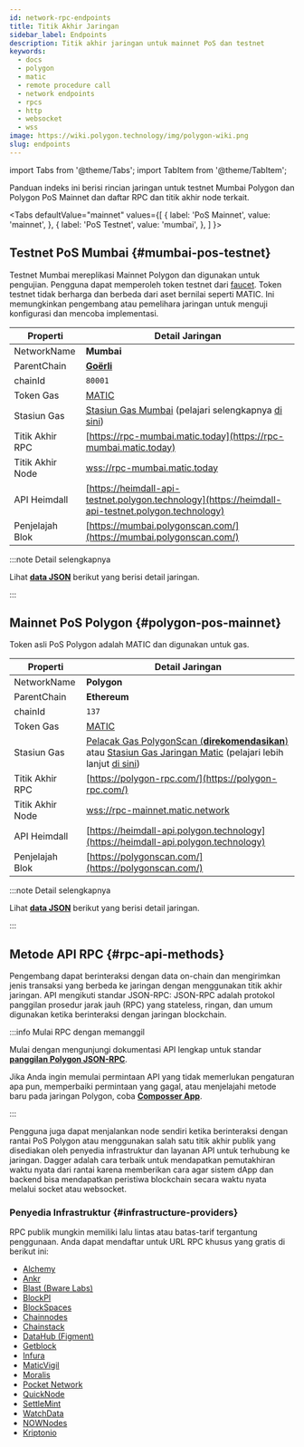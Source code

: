 ```yaml
---
id: network-rpc-endpoints
title: Titik Akhir Jaringan
sidebar_label: Endpoints
description: Titik akhir jaringan untuk mainnet PoS dan testnet
keywords:
  - docs
  - polygon
  - matic
  - remote procedure call
  - network endpoints
  - rpcs
  - http
  - websocket
  - wss
image: https://wiki.polygon.technology/img/polygon-wiki.png
slug: endpoints
---
```

import Tabs from '@theme/Tabs';
import TabItem from '@theme/TabItem';

Panduan indeks ini berisi rincian jaringan untuk testnet Mumbai Polygon dan Polygon PoS Mainnet dan daftar RPC dan titik akhir node terkait.

<Tabs
defaultValue="mainnet"
values={[
{ label: 'PoS Mainnet', value: 'mainnet', },
{ label: 'PoS Testnet', value: 'mumbai', },
]
}>
<TabItem value="mumbai">

## Testnet PoS Mumbai {#mumbai-pos-testnet}

Testnet Mumbai mereplikasi Mainnet Polygon dan digunakan untuk pengujian. Pengguna dapat memperoleh
token testnet dari [faucet](https://faucet.polygon.technology/).
Token testnet tidak berharga dan berbeda dari aset bernilai seperti MATIC.
Ini memungkinkan pengembang atau pemelihara jaringan untuk menguji konfigurasi dan mencoba implementasi.

| Properti | Detail Jaringan |
| ---------------------------------- | ---------------------------------------------------------------- |
| NetworkName | **Mumbai** |
| ParentChain | **[Goërli](https://goerli.net/)** |
| chainId | `80001` |
| Token Gas | [MATIC](gas-token) |
| Stasiun Gas | [Stasiun Gas Mumbai](https://gasstation-mumbai.matic.today/v2) (pelajari selengkapnya [di sini](https://docs.polygon.technology/docs/develop/tools/polygon-gas-station/)) |
| Titik Akhir RPC | [https://rpc-mumbai.matic.today](https://rpc-mumbai.matic.today) |
| Titik Akhir Node | [wss://rpc-mumbai.matic.today](wss://rpc-mumbai.matic.today) |
| API Heimdall | [https://heimdall-api-testnet.polygon.technology](https://heimdall-api-testnet.polygon.technology) |
| Penjelajah Blok | [https://mumbai.polygonscan.com/](https://mumbai.polygonscan.com/) |

:::note Detail selengkapnya

Lihat [**data JSON**](https://static.matic.network/network/testnet/mumbai/index.json) berikut yang berisi
detail jaringan.

:::

</TabItem>
<TabItem value="mainnet">

## Mainnet PoS Polygon {#polygon-pos-mainnet}

Token asli PoS Polygon adalah MATIC dan digunakan untuk gas.

| Properti | Detail Jaringan |
| ---------------------------------- | ---------------------------------------------------------------- |
| NetworkName | **Polygon** |
| ParentChain | **Ethereum** |
| chainId | `137` |
| Token Gas | [MATIC](gas-token) |
| Stasiun Gas | [Pelacak Gas PolygonScan (**direkomendasikan**)](https://polygonscan.com/gastracker) atau [Stasiun Gas Jaringan Matic](https://gasstation-mainnet.matic.network/v2) (pelajari lebih lanjut [di sini](https://docs.polygon.technology/docs/develop/tools/polygon-gas-station/)) |
| Titik Akhir RPC | [https://polygon-rpc.com/](https://polygon-rpc.com/) |
| Titik Akhir Node | [wss://rpc-mainnet.matic.network](wss://rpc-mainnet.matic.network) |
| API Heimdall | [https://heimdall-api.polygon.technology](https://heimdall-api.polygon.technology) |
| Penjelajah Blok | [https://polygonscan.com/](https://polygonscan.com/) |

:::note Detail selengkapnya

Lihat [**data JSON**](https://github.com/maticnetwork/static/blob/master/network/mainnet/v1/index.json) berikut
yang berisi detail jaringan.

:::

</TabItem>
</Tabs>

## Metode API RPC {#rpc-api-methods}

Pengembang dapat berinteraksi dengan data on-chain dan mengirimkan jenis transaksi yang berbeda ke
jaringan dengan menggunakan titik akhir jaringan. API mengikuti standar JSON-RPC:
JSON-RPC adalah protokol panggilan prosedur jarak jauh (RPC) yang stateless, ringan, dan
umum digunakan ketika berinteraksi dengan jaringan blockchain.

:::info Mulai RPC dengan memanggil

Mulai dengan mengunjungi dokumentasi API lengkap untuk standar
[**panggilan Polygon JSON-RPC**](https://edge-docs.polygon.technology/docs/get-started/json-rpc-commands/).

Jika Anda ingin memulai permintaan API yang tidak memerlukan pengaturan apa pun, memperbaiki permintaan yang gagal, atau
menjelajahi metode baru pada jaringan Polygon, coba [**Composser App**](https://composer.alchemyapi.io?composer_state=%7B%22chain%22%3A2%2C%22network%22%3A401%2C%22methodName%22%3A%22eth_getBlockByNumber%22%2C%22paramValues%22%3A%5B%22latest%22%2Cfalse%5D%7D).

:::

Pengguna juga dapat menjalankan node sendiri ketika berinteraksi dengan rantai PoS Polygon atau menggunakan
salah satu titik akhir publik yang disediakan oleh penyedia infrastruktur dan layanan API untuk terhubung ke
jaringan. Dagger adalah cara terbaik untuk mendapatkan pemutakhiran waktu nyata dari rantai karena memberikan cara
agar sistem dApp dan backend bisa mendapatkan peristiwa blockchain secara waktu nyata melalui socket atau websocket.

### Penyedia Infrastruktur {#infrastructure-providers}

RPC publik mungkin memiliki lalu lintas atau batas-tarif tergantung penggunaan.
Anda dapat mendaftar untuk URL RPC khusus yang gratis di berikut ini:

* [Alchemy](https://www.alchemy.com/)
* [Ankr](https://www.ankr.com/)
* [Blast (Bware Labs)](https://blastapi.io/)
* [BlockPI](https://blockpi.io/)
* [BlockSpaces](https://www.blockspaces.com/web3-infrastructure)
* [Chainnodes](https://www.chainnodes.org/)
* [Chainstack](https://chainstack.com/build-better-with-polygon/)
* [DataHub (Figment)](https://datahub.figment.io)
* [Getblock](https://getblock.io/en/)
* [Infura](https://infura.io)
* [MaticVigil](https://rpc.maticvigil.com/)
* [Moralis](https://moralis.io)
* [Pocket Network](https://www.portal.pokt.network/)
* [QuickNode](https://www.quicknode.com/chains/matic)
* [SettleMint](https://docs.settlemint.com/docs/polygon-connect-to-a-node)
* [WatchData](https://docs.watchdata.io/blockchain-apis/polygon-api)
* [NOWNodes](https://nownodes.io/nodes/polygon-matic)
* [Kriptonio](https://kriptonio.com/)